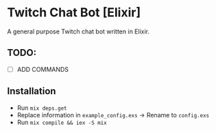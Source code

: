 # Twitch Chat Bot [Elixir]
A general purpose Twitch chat bot written in Elixir.

## TODO:
-   [ ] ADD COMMANDS

## Installation
-   Run `mix deps.get`
-   Replace information in `example_config.exs` -> Rename to `config.exs`
-   Run `mix compile && iex -S mix`

